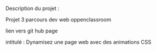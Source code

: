 

Description du projet :

Projet 3 parcours dev web oppenclassroom

lien vers git hub page 

intitulé : Dynamisez une page web avec des animations CSS 
